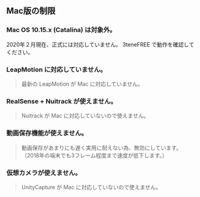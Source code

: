 ## Mac版の制限

### Mac OS 10.15.x (Catalina) は対象外。

2020年２月現在、正式には対応していません。
3teneFREE で動作を確認してください。


### LeapMotion に対応していません。

>最新の LeapMotion が Mac に対応していません。


### RealSense + Nuitrack が使えません。

>Nuitrack が Mac に対応していないので使えません。


### 動画保存機能が使えません。

>動画保存があまりにも遅く実用に耐えない為、無効にしています。
>（2018年の端末でも3フレーム程度まで速度が低下します。）


### 仮想カメラが使えません。

>UnityCapture が Mac に対応していないので使えません。




